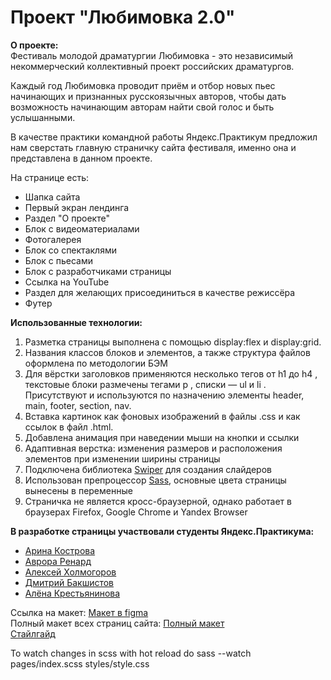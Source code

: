 # Проект "Любимовка 2.0"

**О проекте:**  
Фестиваль молодой драматургии Любимовка - это независимый некоммерческий коллективный проект российских драматургов.

Каждый год Любимовка проводит приём и отбор новых пьес начинающих и признанных русскоязычных авторов, чтобы дать возможность начинающим авторам  найти свой голос и быть услышанными. 

В качестве практики командной работы Яндекс.Практикум предложил нам сверстать главную страничку сайта фестиваля, именно она и представлена в данном проекте.


На странице есть:
* Шапка сайта
* Первый экран лендинга
* Раздел "О проекте"
* Блок с видеоматериалами
* Фотогалерея
* Блок со спектаклями
* Блок с пьесами
* Блок с разработчиками страницы
* Ссылка на YouTube
* Pаздел для желающих присоединиться в качестве режиссёра
* Футер  

**Использованные технологии:**  
1. Разметка страницы выполнена с помощью display:flex и display:grid.
2. Названия классов блоков и элементов, а также структура файлов оформлена по методологии БЭМ
3. Для вёрстки заголовков применяются несколько тегов от h1 до h4 , текстовые блоки размечены тегами p , списки — ul и li . Присутствуют и используются по назначению элементы header, main, footer, section, nav.
4. Вставка картинок как фоновых изображений в файлы .css и как ссылок в файл .html.
5. Добавлена анимация при наведении мыши на кнопки и ссылки 
6. Адаптивная верстка: изменения размеров и расположения элементов при изменении ширины страницы
7. Подключена библиотека [Swiper](https://swiperjs.com/) для создания слайдеров 
8. Использован препроцессор [Sass](https://sass-lang.com/), основные цвета страницы вынесены в переменные
9. Страничка не является кросс-браузерной, однако работает в браузерах Firefox, Google Chrome и Yandex Browser  

**В разработке страницы участвовали студенты Яндекс.Практикума:**  
* [Арина Кострова](https://github.com/VincitQuiPatitur)
* [Аврора Ренард](https://github.com/auroraptor)
* [Алексей Холмогоров](https://github.com/alexholm222)
* [Дмитрий Бакшистов](https://github.com/Draginix)
* [Алёна Крестьянинова](https://github.com/AlenaKrestyaninova)


Ссылка на макет: [Макет в figma](https://www.figma.com/file/sPmrkcsXbuuHC24zIRktfJ/lubimovka-pr.page?node-id=0%3A1)  
Полный макет всех страниц сайта: [Полный макет](https://www.figma.com/file/zpyHTGb3aKiAbpJJoIVqQ2/lubimovka?node-id=1170-21929&t=wmsx7ufJkygAXkzR-0)  
[Стайлгайд](https://www.figma.com/proto/zpyHTGb3aKiAbpJJoIVqQ2/lubimovka?page-id=822%3A11417&node-id=859-13873&viewport=11728%2C2764%2C1.1076146364212036&scaling=min-zoom&starting-point-node-id=859%3A13873&hide-ui=1)  

To watch changes in scss with hot reload do 
sass --watch pages/index.scss styles/style.css
